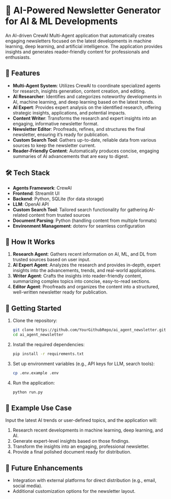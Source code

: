 # 📰 AI-Powered Newsletter Generator for AI & ML Developments

An AI-driven CrewAI Multi-Agent application that automatically creates engaging newsletters focused on the latest developments in machine learning, deep learning, and artificial intelligence. The application provides insights and generates reader-friendly content for professionals and enthusiasts.

## 🚀 Features

- **Multi-Agent System**: Utilizes CrewAI to coordinate specialized agents for research, insights generation, content creation, and editing.
- **AI Researcher**: Identifies and categorizes noteworthy developments in AI, machine learning, and deep learning based on the latest trends.
- **AI Expert**: Provides expert analysis on the identified research, offering strategic insights, applications, and potential impacts.
- **Content Writer**: Transforms the research and expert insights into an engaging, informative newsletter format.
- **Newsletter Editor**: Proofreads, refines, and structures the final newsletter, ensuring it’s ready for publication.
- **Custom Search Tool**: Gathers up-to-date, reliable data from various sources to keep the newsletter current.
- **Reader-Friendly Content**: Automatically produces concise, engaging summaries of AI advancements that are easy to digest.

## 🛠️ Tech Stack

- **Agents Framework**: CrewAI
- **Frontend**: Streamlit UI
- **Backend**: Python, SQLite (for data storage)
- **LLM**: OpenAI API 
- **Custom Search Tool**: Tailored search functionality for gathering AI-related content from trusted sources
- **Document Parsing**: Python (handling content from multiple formats)
- **Environment Management**: dotenv for seamless configuration

## 🌟 How It Works

1. **Research Agent**: Gathers recent information on AI, ML, and DL from trusted sources based on user input.
2. **AI Expert Agent**: Analyzes the research and provides in-depth, expert insights into the advancements, trends, and real-world applications.
3. **Writer Agent**: Crafts the insights into reader-friendly content, summarizing complex topics into concise, easy-to-read sections.
4. **Editor Agent**: Proofreads and organizes the content into a structured, well-written newsletter ready for publication.

## 🚀 Getting Started

1. Clone the repository:
    ```bash
    git clone https://github.com/YourGithubRepo/ai_agent_newsletter.git
    cd ai_agent_newsletter
    ```

2. Install the required dependencies:
    ```bash
    pip install -r requirements.txt
    ```

3. Set up environment variables (e.g., API keys for LLM, search tools):
    ```bash
    cp .env.example .env
    ```

4. Run the application:
    ```bash
    python run.py
    ```

## 📄 Example Use Case

Input the latest AI trends or user-defined topics, and the application will:
1. Research recent developments in machine learning, deep learning, and AI.
2. Generate expert-level insights based on those findings.
3. Transform the insights into an engaging, professional newsletter.
4. Provide a final polished document ready for distribution.

## 💬 Future Enhancements

- Integration with external platforms for direct distribution (e.g., email, social media).
- Additional customization options for the newsletter layout.

